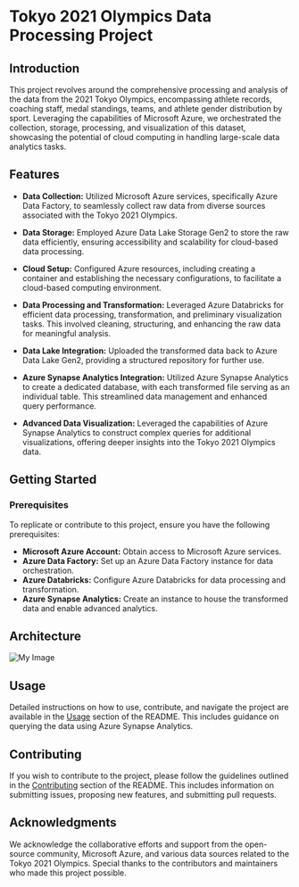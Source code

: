 # Tokyo 2021 Olympics Data Processing Project

## Introduction

This project revolves around the comprehensive processing and analysis of the data from the 2021 Tokyo Olympics, encompassing athlete records, coaching staff, medal standings, teams, and athlete gender distribution by sport. Leveraging the capabilities of Microsoft Azure, we orchestrated the collection, storage, processing, and visualization of this dataset, showcasing the potential of cloud computing in handling large-scale data analytics tasks.

## Features

- **Data Collection:** Utilized Microsoft Azure services, specifically Azure Data Factory, to seamlessly collect raw data from diverse sources associated with the Tokyo 2021 Olympics.

- **Data Storage:** Employed Azure Data Lake Storage Gen2 to store the raw data efficiently, ensuring accessibility and scalability for cloud-based data processing.

- **Cloud Setup:** Configured Azure resources, including creating a container and establishing the necessary configurations, to facilitate a cloud-based computing environment.

- **Data Processing and Transformation:** Leveraged Azure Databricks for efficient data processing, transformation, and preliminary visualization tasks. This involved cleaning, structuring, and enhancing the raw data for meaningful analysis.

- **Data Lake Integration:** Uploaded the transformed data back to Azure Data Lake Gen2, providing a structured repository for further use.

- **Azure Synapse Analytics Integration:** Utilized Azure Synapse Analytics to create a dedicated database, with each transformed file serving as an individual table. This streamlined data management and enhanced query performance.

- **Advanced Data Visualization:** Leveraged the capabilities of Azure Synapse Analytics to construct complex queries for additional visualizations, offering deeper insights into the Tokyo 2021 Olympics data.

## Getting Started

### Prerequisites

To replicate or contribute to this project, ensure you have the following prerequisites:

- **Microsoft Azure Account:** Obtain access to Microsoft Azure services.
- **Azure Data Factory:** Set up an Azure Data Factory instance for data orchestration.
- **Azure Databricks:** Configure Azure Databricks for data processing and transformation.
- **Azure Synapse Analytics:** Create an instance to house the transformed data and enable advanced analytics.

## Architecture 

![My Image](https://user-images.githubusercontent.com/101070973/284085758-2bbeb9a9-1430-458a-99cc-563fe13b36ea.png)


## Usage

Detailed instructions on how to use, contribute, and navigate the project are available in the [Usage](#usage) section of the README. This includes guidance on querying the data using Azure Synapse Analytics.

## Contributing

If you wish to contribute to the project, please follow the guidelines outlined in the [Contributing](#contributing) section of the README. This includes information on submitting issues, proposing new features, and submitting pull requests.

## Acknowledgments

We acknowledge the collaborative efforts and support from the open-source community, Microsoft Azure, and various data sources related to the Tokyo 2021 Olympics. Special thanks to the contributors and maintainers who made this project possible.
